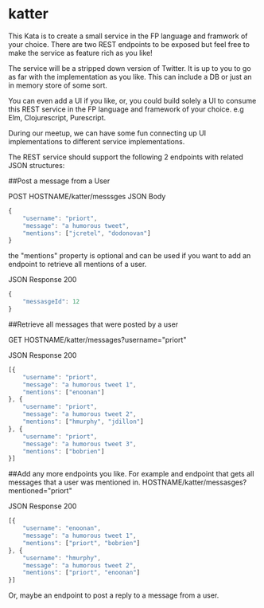 # katter

This Kata is to create a small service in the FP language and framwork of your choice. There are two REST endpoints to be exposed but feel free to make the service as feature rich as you like!

The service will be a stripped down version of Twitter. It is up to you to go as far with the implementation as you like. This can include a DB or just an in memory store of some sort.

You can even add a UI if you like, or, you could build solely a UI to consume this REST service in the FP language and framework of your choice. 
e.g Elm, Clojurescript, Purescript.

During our meetup, we can have some fun connecting up UI implementations to different service implementations.

The REST service should support the following 2 endpoints with related JSON structures:

##Post a message from a User

POST HOSTNAME/katter/messsges
JSON Body
```javascript
{
	"username": "priort",
	"message": "a humorous tweet",
	"mentions": ["jcretel", "dodonovan"]
}
```

the "mentions" property is optional and can be used if you want to add an endpoint to retrieve all mentions of a user.


JSON Response
200
```javascript
{
	"messasgeId": 12
}
```

##Retrieve all messages that were posted by a user

GET HOSTNAME/katter/messages?username="priort"

JSON Response 200
```javascript
[{
	"username": "priort",
	"message": "a humorous tweet 1",
	"mentions": ["enoonan"]
}, {
	"username": "priort",
	"message": "a humorous tweet 2",
	"mentions": ["hmurphy", "jdillon"]
}, {
	"username": "priort",
	"message": "a humorous tweet 3",
	"mentions": ["bobrien"]
}]
```

##Add any more endpoints you like.
For example and endpoint that gets all messages that a user was mentioned in.
HOSTNAME/katter/messasges?mentioned="priort"

JSON Response 200
```javascript
[{
	"username": "enoonan",
	"message": "a humorous tweet 1",
	"mentions": ["priort", "bobrien"]
}, {
	"username": "hmurphy",
	"message": "a humorous tweet 2",
	"mentions": ["priort", "enoonan"]
}]
```
Or, maybe an endpoint to post a reply to a message from a user.

